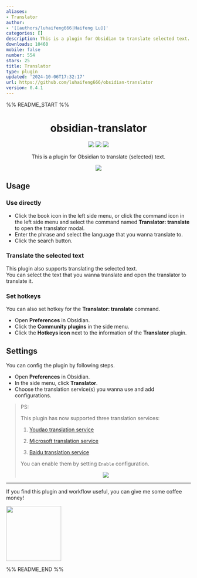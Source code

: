 ```yaml
---
aliases:
- Translator
author:
- '[[authors/luhaifeng666|Haifeng Lu]]'
categories: []
description: This is a plugin for Obsidian to translate selected text.
downloads: 10460
mobile: false
number: 554
stars: 25
title: Translator
type: plugin
updated: '2024-10-06T17:32:17'
url: https://github.com/luhaifeng666/obsidian-translator
version: 0.4.1
---
```


%% README_START %%

<!--
 * @Author: luhaifeng666 youzui@hotmail.com
 * @Date: 2022-08-09 11:38:39
 * @LastEditors: luhaifeng666
 * @LastEditTime: 2023-03-01 10:26:59
 * @Description: 
-->

<h1 align="center"> obsidian-translator </h1>

<p align="center">
  <img src="https://img.shields.io/badge/obsidian--translator-v0.3.10-yellow" />
  <img src="https://img.shields.io/badge/node-v14.17.0%2B-green" />
  <img src="https://img.shields.io/badge/dynamic/json?logo=obsidian&color=%2523483699&label=downloads&query=$%5B%22obsidian-translator%22%5D.downloads&url=https://raw.githubusercontent.com/obsidianmd/obsidian-releases/master/community-plugin-stats.json" />
</p>

<p align="center"> This is a plugin for Obsidian to translate (selected) text. </p>

<p align="center">
  <img src="https://user-images.githubusercontent.com/9375823/185946256-332fa74d-0d95-4efa-8ba0-08c1d0b41c60.png" />
</p>

## Usage

### Use directly

- Click the book icon in the left side menu, or click the command icon in the left side menu and select the command named **Translator: translate** to open the translator modal.
- Enter the phrase and select the language that you wanna translate to.
- Click the search button.

### Translate the selected text

This plugin also supports translating the selected text.<br>
You can select the text that you wanna translate and open the translator to translate it.

### Set hotkeys

You can also set hotkey for the **Translator: translate** command.

- Open **Preferences** in Obsidian.
- Click the **Community plugins** in the side menu.
- Click the **Hotkeys icon** next to the information of the **Translator** plugin.

## Settings

You can config the plugin by following steps.

- Open **Preferences** in Obsidian.
- In the side menu, click **Translator**.
- Choose the translation service(s) you wanna use and add configurations.

> PS:
>
> This plugin has now supported three translation services:
>
> 1. [Youdao translation service](https://ai.youdao.com/#/)
>
> 2. [Microsoft translation service](https://docs.microsoft.com/zh-cn/azure/cognitive-services/translator/quickstart-translator?tabs=csharp)
>
> 3. [Baidu translation service](https://fanyi-api.baidu.com/doc/21)
>
> You can enable them by setting `Enable` configuration.
>
> <p align="center">
>
> <img src="https://user-images.githubusercontent.com/9375823/185945758-2359b741-1c8d-4c47-85f0-4f631da4e1aa.png" />
>
> </p>
>

---

If you find this plugin and workflow useful, you can give me some coffee money!

<a href="https://www.buymeacoffee.com/luhaifeng" target="_blank"><img src="https://user-images.githubusercontent.com/9375823/221101101-69f1b3b6-91e1-4f98-8997-3c2396bf4d54.png" width="150"></a>


%% README_END %%